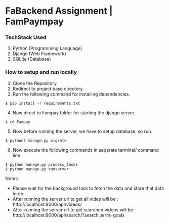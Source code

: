 # FaBackend Assignment | FamPaympay


### TechStack Used
1. Python (Programming Language)
2. Django (Web Framework)
3. SQLite (Database)


### How to setup and run locally
  1. Clone the Repository.
  2. Redirect to project base directory.
  3. Run the following command for installing dependencies.

    $ pip install -r requirements.txt

  4. Now direct to Fampay folder for starting the django server.

    $ cd Fampay

  5. Now before running the server, we have to setup database, so run.
 
    $ python3 manage.py migrate

  6. Now execute the following commands in separate terminal/ command line
  
    $ python manage.py process_tasks
    $ python manage.py runserver


Notes:
- Please wait for the background task to fetch the data and store that data in db.
- After running the server url to get all vides will be : http://localhost:8000/api/videos/
- After running the server url to get searched videos will be : http://localhost:8000/api/search/?search_term=goals
